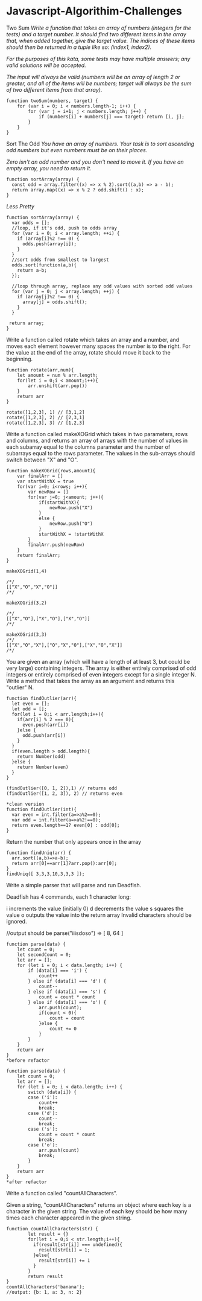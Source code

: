 # Javascript-Algorithim-Challenges
Two Sum
*Write a function that takes an array of numbers (integers for the tests) and a target number. It should find two different items in the array that, when added together, give the target value. The indices of these items should then be returned in a tuple like so: (index1, index2).*

*For the purposes of this kata, some tests may have multiple answers; any valid solutions will be accepted.*

*The input will always be valid (numbers will be an array of length 2 or greater, and all of the items will be numbers; target will always be the sum of two different items from that array).*
```
function twoSum(numbers, target) {
    for (var i = 0; i < numbers.length-1; i++) {
        for (var j = i+1; j < numbers.length; j++) {
            if (numbers[i] + numbers[j] === target) return [i, j];
        }
    }
}
```
Sort The Odd
*You have an array of numbers.*
*Your task is to sort ascending odd numbers but even numbers must be on their places.*

*Zero isn't an odd number and you don't need to move it. If you have an empty array, you need to return it.*

```
function sortArray(array) {
  const odd = array.filter((x) => x % 2).sort((a,b) => a - b);
  return array.map((x) => x % 2 ? odd.shift() : x);
}
```
*Less Pretty*
```
function sortArray(array) {
  var odds = [];
  //loop, if it's odd, push to odds array
  for (var i = 0; i < array.length; ++i) {
    if (array[i]%2 !== 0) {
      odds.push(array[i]);
    }
  }
  //sort odds from smallest to largest
  odds.sort(function(a,b){
    return a-b;
  });
  
  //loop through array, replace any odd values with sorted odd values
  for (var j = 0; j < array.length; ++j) {
    if (array[j]%2 !== 0) {
      array[j] = odds.shift();
    }
  }
  
 return array;
}
```
Write a function called rotate which takes an array and a number, and moves each element however many spaces the number is to the right. For the value at the end of the array, rotate should move it back to the beginning.
```
function rotate(arr,num){
    let amount = num % arr.length;
    for(let i = 0;i < amount;i++){
        arr.unshift(arr.pop())
    }
    return arr
}
```
```
rotate([1,2,3], 1) // [3,1,2]
rotate([1,2,3], 2) // [2,3,1]
rotate([1,2,3], 3) // [1,2,3]
```
Write a function called makeXOGrid which takes in two parameters, rows and columns, and returns an array of arrays with the number of values in each subarray equal to the columns parameter and the number of subarrays equal to the rows parameter. The values in the sub-arrays should switch between "X" and "O".
```
function makeXOGrid(rows,amount){
    var finalArr = []
    var startWithX = true
    for(var i=0; i<rows; i++){
        var newRow = []
        for(var j=0; j<amount; j++){
            if(startWithX){
                newRow.push("X")
            }
            else {
                newRow.push("O")
            }
            startWithX = !startWithX
        }
        finalArr.push(newRow)
    }
    return finalArr;
}
```
```
makeXOGrid(1,4) 

/*/
[["X","O","X","O"]]
/*/

makeXOGrid(3,2) 

/*/
[["X","O"],["X","O"],["X","O"]]
/*/

makeXOGrid(3,3) 
/*/
[["X","O","X"],["O","X","O"],["X","O","X"]]
/*/
```
You are given an array (which will have a length of at least 3, but could be very large) containing integers. The array is either entirely comprised of odd integers or entirely comprised of even integers except for a single integer N. Write a method that takes the array as an argument and returns this "outlier" N.
```
function findOutlier(arr){
  let even = [];
  let odd = [];
  for(let i = 0;i < arr.length;i++){
    if(arr[i] % 2 === 0){
      even.push(arr[i])
    }else {
      odd.push(arr[i])
    }
  }
  if(even.length > odd.length){
    return Number(odd)
  }else {
    return Number(even)
  }
}
```
```
(findOutlier([0, 1, 2]),1) // returns odd
(findOutlier([1, 2, 3]), 2) // returns even
```
```
*clean version
function findOutlier(int){
  var even = int.filter(a=>a%2==0);
  var odd = int.filter(a=>a%2!==0);
  return even.length==1? even[0] : odd[0];
}
```

Return the number that only appears once in the array
```
function findUniq(arr) {
  arr.sort((a,b)=>a-b);
  return arr[0]==arr[1]?arr.pop():arr[0];
}
findUniq([ 3,3,3,10,3,3,3 ]);
```
Write a simple parser that will parse and run Deadfish.

Deadfish has 4 commands, each 1 character long:

i increments the value (initially 0)
d decrements the value
s squares the value
o outputs the value into the return array
Invalid characters should be ignored.

//output should be parse("iiisdoso") => [ 8, 64 ]
```
function parse(data) {
    let count = 0;
    let secondCount = 0;
    let arr = [];
    for (let i = 0; i < data.length; i++) {
        if (data[i] === 'i') {
            count++
        } else if (data[i] === 'd') {
            count--
        } else if (data[i] === 's') {
            count = count * count
        } else if (data[i] === 'o') {
            arr.push(count);
            if(count < 0){
                count = count
            }else {
                count += 0
            }
        }
    }
    return arr
}
*before refactor
```
```
function parse(data) {
    let count = 0;
    let arr = [];
    for (let i = 0; i < data.length; i++) {
        switch (data[i]) {
        case ('i'):
            count++
            break;
        case ('d'):
            count--
            break;
        case ('s'):
            count = count * count
            break;
        case ('o'):
            arr.push(count)
            break;
        }
    }
    return arr
}
*after refactor
```
Write a function called "countAllCharacters".

Given a string, "countAllCharacters" returns an object where each key is a character in the given string. The value of each key should be how many times each character appeared in the given string.
```
function countAllCharacters(str) {
        let result = {}
        for(let i = 0;i < str.length;i++){
          if(result[str[i]] === undefined){
            result[str[i]] = 1;
          }else{
            result[str[i]] += 1
          }
        }
        return result
}
countAllCharacters('banana'); 
//output: {b: 1, a: 3, n: 2}
```
